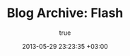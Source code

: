 ---
layout: archive
title: "Blog Archive: Flash"
status: publish
includeheader: false 
published: true
author:
  display_name: Oiva Eskola
  login: oiva
  email: oiva.eskola@gmail.com
  url: ''
author_login: oiva
author_email: oiva.eskola@gmail.com
date: 2013-05-29 23:23:35 +03:00
date_gmt: 2013-05-29 21:23:35 +03:00
categories: []
category: flash
categoryname: Flash
tags: []
comments: []
---